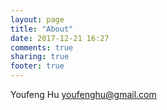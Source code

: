 ```yaml
---
layout: page
title: "About"
date: 2017-12-21 16:27
comments: true
sharing: true
footer: true
---
```

Youfeng Hu
youfenghu@gmail.com
